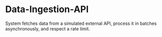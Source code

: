 # Data-Ingestion-API
System fetches data from a simulated external API, process it in batches asynchronously, and respect a rate limit.
